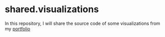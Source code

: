 # shared.visualizations

In this repository, I will share the source code of some visualizations from my [portfolio](http://www.lorismat.com)  
